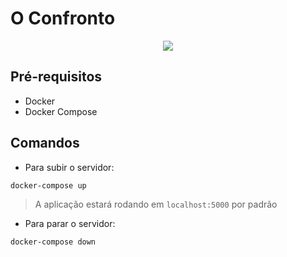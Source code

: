 # O Confronto

<p align="center">
    <img src="https://github.com/user-attachments/assets/373feda8-d769-47ab-bcfd-aa54a413fd54">
</p>

## Pré-requisitos
- Docker
- Docker Compose

## Comandos
- Para subir o servidor:

`docker-compose up`
> A aplicação estará rodando em `localhost:5000` por padrão
- Para parar o servidor:

`docker-compose down`
